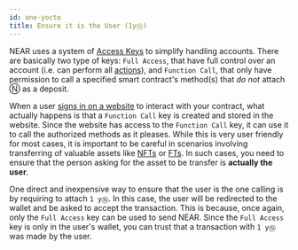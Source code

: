 ```yaml
---
id: one-yocto
title: Ensure it is the User (1yⓃ)
---
```


NEAR uses a system of [Access Keys](../../protocol/access-keys.md) to simplify handling accounts.
There are basically two type of keys: `Full Access`, that have full control over an account (i.e. can perform all [actions](../anatomy/actions.md)), and
`Function Call`, that only have permission to call a specified smart contract's method(s) that _do not_ attach Ⓝ as a deposit.

When a user [signs in on a website](../../2.build/4.web3-apps/integrate-contracts.md#user-sign-in--sign-out) to interact with your contract, what actually happens is
that a `Function Call` key is created and stored in the website. Since the website has access to the `Function Call` key, it can use it to
call the authorized methods as it pleases. While this is very user friendly for most cases, it is important to be careful in scenarios involving
transferring of valuable assets like [NFTs](../../primitives/nft.md) or [FTs](../../primitives/ft.md). In such cases, you need to ensure that
the person asking for the asset to be transfer is **actually the user**.

One direct and inexpensive way to ensure that the user is the one calling is by requiring to attach `1 yⓃ`. In this case, the user will be
redirected to the wallet and be asked to accept the transaction. This is because, once again, only the `Full Access` key can be used to send NEAR.
Since the `Full Access` key is only in the user's wallet, you can trust that a transaction with `1 yⓃ` was made by the user.